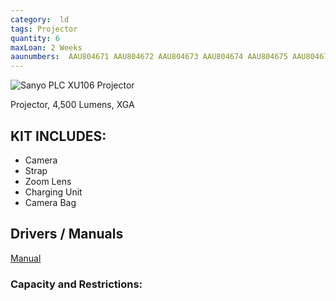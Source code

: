 ```yaml
---
category:  ld
tags: Projector
quantity: 6
maxLoan: 2 Weeks
aaunumbers:  AAU804671 AAU804672 AAU804673 AAU804674 AAU804675 AAU804677
---
```

![Sanyo PLC XU106 Projector](https://www.projectorcentral.com/images/projectors2/img5315.jpg)

Projector, 4,500 Lumens, XGA
## KIT INCLUDES:
- Camera
- Strap
- Zoom Lens
- Charging Unit
- Camera Bag

## Drivers / Manuals
[Manual](https://www.projectorcentral.com/pdf/projector_manual_5315.pdf)



### Capacity and Restrictions:

